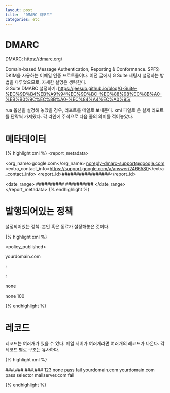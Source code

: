 ```yaml
---
layout: post
title:  "DMARC 리포트"
categories: etc
---
```


# DMARC

DMARC: <https://dmarc.org/>

Domain-based Message Authentication, Reporting & Conformance.
SPF와 DKIM을 사용하는 이메일 인증 프로토콜이다.
이전 글에서 G Suite 세팅시 설정하는 방법을 다루었으므로, 자세한 설명은 생략한다.<br />
G Suite DMARC 설정하기: <https://jeesub.github.io/blog/G-Suite-%EC%9D%B4%EB%A9%94%EC%9D%BC-%EC%88%98%EC%8B%A0-%EB%B0%9C%EC%8B%A0-%EC%84%A4%EC%A0%95/>

rua 옵션을 설정해 놓았을 경우, 리포트를 메일로 보내준다.
xml 파일로 온 실제 리포트를 단락씩 가져왔다.
각 라인에 주석으로 다음 줄의 의미를 적어놓았다.

# 메타데이터

{% highlight xml %}
<report_metadata>
  <!-- report를 보내준 주체 -->
  <org_name>google.com</org_name>
  <email>noreply-dmarc-support@google.com</email>
  <extra_contact_info>https://support.google.com/a/answer/2466580</extra_contact_info>
  <report_id>#################</report_id>
  <!-- 어느 기간의 리포트인가 -->
  <date_range>
    <begin>##########</begin>
    <end>##########</end>
  </date_range>
</report_metadata>
{% endhighlight %}

# 발행되어있는 정책

설정되어있는 정책. 본인 혹은 동료가 설정해놓은 것이다.

{% highlight xml %}

<policy_published>
  <!-- 도메인 -->
  <domain>yourdomain.com</domain>
  <!-- dkim 설정. r / s 중 하나다. r은 느슨함, s는 엄격함. -->
  <adkim>r</adkim>
  <!-- spf 설정. r / s 중 하나다. r은 느슨함, s는 엄격함. -->
  <aspf>r</aspf>
  <!-- policy 설정. none / quarantine / reject 중 하나다. -->
  <!-- none은 없음, quarantine은 스팸조치, reject는 메일 거부 -->
  <p>none</p>
  <!-- 서브도메인 policy 설정 -->
  <sp>none</sp>
  <!-- 퍼센트 설정. 전체 메일의 몇 퍼센트에 대해 설정된 DMARC 정책을 적용할 것인가. -->
  <pct>100</pct>
</policy_published>

{% endhighlight %}

# 레코드

레코드는 여러개가 있을 수 있다.
메일 서버가 여러개라면 여러개의 레코드가 나온다.
각 레코드 별로 구조는 유사하다.

{% highlight xml %}

<!-- 여기서부터 각 리포트 시작 -->
<record>
  <row>
    <!-- 메일이 발송된 IP. -->
    <source_ip>###.###.###.###</source_ip>
    <!-- 몇 통의 메일이 해당되는가 -->
    <count>123</count>
    <policy_evaluated>
      <disposition>none</disposition>
      <!-- DKIM pass 여부. pass / fail -->
      <dkim>pass</dkim>
      <!-- SPF pass 여부. pass / fail -->
      <spf>fail</spf>
    </policy_evaluated>
  </row>
  <identifiers>
    <header_from>yourdomain.com</header_from>
  </identifiers>
  <auth_results>
    <!-- DKIM 결과 리포트 -->
    <dkim>
      <domain>yourdomain.com</domain>
      <!-- DKIM 결과. pass / fail -->
      <result>pass</result>
      <!-- selector를 통해서 어떤 메일서버의 DKIM인지 파악할 수 있다. DKIM을 생성할 때 selector를 정했을 것이다. -->
      <selector>selector</selector>
    </dkim>
    <!-- SPF 결과 리포트 -->
    <spf>
      <domain>mailserver.com</domain>
      <!-- SPF 결과. pass / fail -->
      <result>fail</result>
    </spf>
  </auth_results>
</record>

{% endhighlight %}